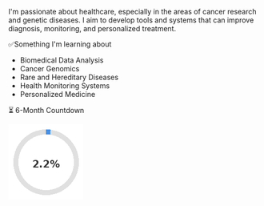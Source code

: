 I'm passionate about healthcare, especially in the areas of cancer research and genetic diseases. I aim to develop tools and systems that can improve diagnosis, monitoring, and personalized treatment.


✅Something I'm learning about
- Biomedical Data Analysis
- Cancer Genomics
- Rare and Hereditary Diseases
- Health Monitoring Systems
- Personalized Medicine

⏳ 6-Month Countdown

![Countdown](https://raw.githubusercontent.com/suuujuuun/suuujuuun/main/countdown.png)
